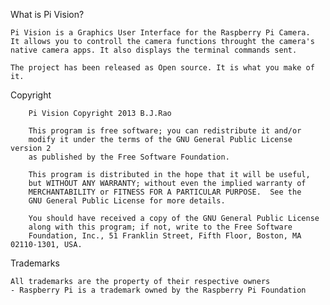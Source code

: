What is Pi Vision?

	Pi Vision is a Graphics User Interface for the Raspberry Pi Camera.
	It allows you to controll the camera functions throught the camera's
	native camera apps. It also displays the terminal commands sent. 
	
	The project has been released as Open source. It is what you make of it. 

Copyright

     	Pi Vision Copyright 2013 B.J.Rao

     	This program is free software; you can redistribute it and/or
     	modify it under the terms of the GNU General Public License version 2
     	as published by the Free Software Foundation.

     	This program is distributed in the hope that it will be useful,
     	but WITHOUT ANY WARRANTY; without even the implied warranty of
     	MERCHANTABILITY or FITNESS FOR A PARTICULAR PURPOSE.  See the
     	GNU General Public License for more details.

     	You should have received a copy of the GNU General Public License
     	along with this program; if not, write to the Free Software
     	Foundation, Inc., 51 Franklin Street, Fifth Floor, Boston, MA  02110-1301, USA.

Trademarks

	All trademarks are the property of their respective owners
	- Raspberry Pi is a trademark owned by the Raspberry Pi Foundation 
